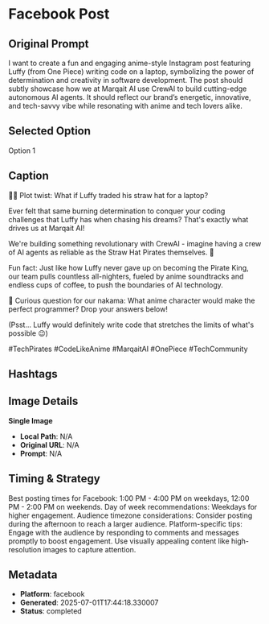# Facebook Post

## Original Prompt
I want to create a fun and engaging anime-style Instagram post featuring Luffy (from One Piece) writing code on a laptop, symbolizing the power of determination and creativity in software development. The post should subtly showcase how we at Marqait AI use CrewAI to build cutting-edge autonomous AI agents. It should reflect our brand’s energetic, innovative, and tech-savvy vibe while resonating with anime and tech lovers alike.

## Selected Option
Option 1

## Caption
🏴‍☠️ Plot twist: What if Luffy traded his straw hat for a laptop? 

Ever felt that same burning determination to conquer your coding challenges that Luffy has when chasing his dreams? That's exactly what drives us at Marqait AI! 

We're building something revolutionary with CrewAI - imagine having a crew of AI agents as reliable as the Straw Hat Pirates themselves. 💪

Fun fact: Just like how Luffy never gave up on becoming the Pirate King, our team pulls countless all-nighters, fueled by anime soundtracks and endless cups of coffee, to push the boundaries of AI technology.

🤔 Curious question for our nakama:
What anime character would make the perfect programmer? Drop your answers below!

(Psst... Luffy would definitely write code that stretches the limits of what's possible 😉)

#TechPirates #CodeLikeAnime #MarqaitAI #OnePiece #TechCommunity

## Hashtags


## Image Details
**Single Image**
- **Local Path**: N/A
- **Original URL**: N/A
- **Prompt**: N/A

## Timing & Strategy
Best posting times for Facebook: 1:00 PM - 4:00 PM on weekdays, 12:00 PM - 2:00 PM on weekends.
Day of week recommendations: Weekdays for higher engagement.
Audience timezone considerations: Consider posting during the afternoon to reach a larger audience.
Platform-specific tips: Engage with the audience by responding to comments and messages promptly to boost engagement. Use visually appealing content like high-resolution images to capture attention.

## Metadata
- **Platform**: facebook
- **Generated**: 2025-07-01T17:44:18.330007
- **Status**: completed
